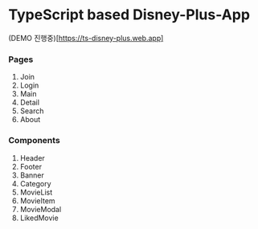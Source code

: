 # TypeScript based Disney-Plus-App
(DEMO 진행중)[https://ts-disney-plus.web.app]

### Pages
1. Join
2. Login
3. Main
4. Detail
5. Search
6. About

### Components
1. Header
2. Footer
3. Banner
4. Category
5. MovieList
6. MovieItem
7. MovieModal
8. LikedMovie

